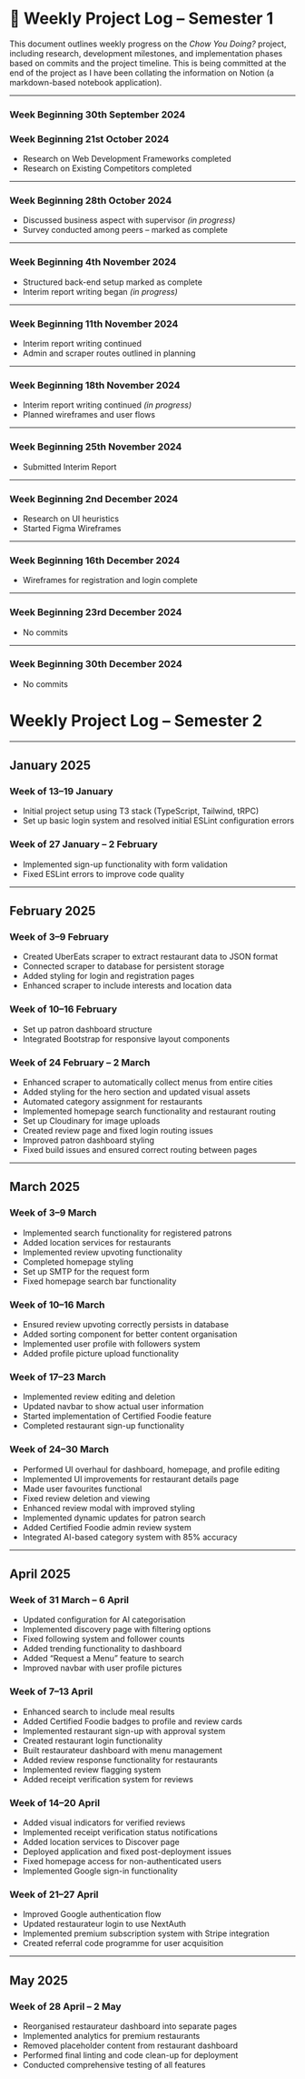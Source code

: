 # 📅 Weekly Project Log – Semester 1

This document outlines weekly progress on the *Chow You Doing?* project, including research, development milestones, and implementation phases based on commits and the project timeline. This is being committed at the end of the project as I have been collating the information on Notion (a markdown-based notebook application).

---

### Week Beginning 30th September 2024  


### Week Beginning 21st October 2024  
- Research on Web Development Frameworks completed  
- Research on Existing Competitors completed  
---

### Week Beginning 28th October 2024  
- Discussed business aspect with supervisor *(in progress)*
- Survey conducted among peers – marked as complete  

---

### Week Beginning 4th November 2024  
- Structured back-end setup marked as complete  
- Interim report writing began *(in progress)*  

---

### Week Beginning 11th November 2024  
- Interim report writing continued  
- Admin and scraper routes outlined in planning  

---

### Week Beginning 18th November 2024  
- Interim report writing continued *(in progress)*  
- Planned wireframes and user flows  

---

### Week Beginning 25th November 2024  
- Submitted Interim Report

---

### Week Beginning 2nd December 2024  
- Research on UI heuristics
- Started Figma Wireframes

---

### Week Beginning 16th December 2024  
- Wireframes for registration and login complete  
 

---

### Week Beginning 23rd December 2024  
- No commits  

---

### Week Beginning 30th December 2024  
- No commits  

# Weekly Project Log – Semester 2



---

## January 2025

### Week of 13–19 January
- Initial project setup using T3 stack (TypeScript, Tailwind, tRPC)  
- Set up basic login system and resolved initial ESLint configuration errors

### Week of 27 January – 2 February
- Implemented sign-up functionality with form validation  
- Fixed ESLint errors to improve code quality

---

## February 2025

### Week of 3–9 February
- Created UberEats scraper to extract restaurant data to JSON format  
- Connected scraper to database for persistent storage  
- Added styling for login and registration pages  
- Enhanced scraper to include interests and location data

### Week of 10–16 February
- Set up patron dashboard structure  
- Integrated Bootstrap for responsive layout components

### Week of 24 February – 2 March
- Enhanced scraper to automatically collect menus from entire cities  
- Added styling for the hero section and updated visual assets  
- Automated category assignment for restaurants  
- Implemented homepage search functionality and restaurant routing  
- Set up Cloudinary for image uploads  
- Created review page and fixed login routing issues  
- Improved patron dashboard styling  
- Fixed build issues and ensured correct routing between pages

---

## March 2025

### Week of 3–9 March
- Implemented search functionality for registered patrons  
- Added location services for restaurants  
- Implemented review upvoting functionality  
- Completed homepage styling  
- Set up SMTP for the request form  
- Fixed homepage search bar functionality

### Week of 10–16 March
- Ensured review upvoting correctly persists in database  
- Added sorting component for better content organisation  
- Implemented user profile with followers system  
- Added profile picture upload functionality

### Week of 17–23 March
- Implemented review editing and deletion  
- Updated navbar to show actual user information  
- Started implementation of Certified Foodie feature  
- Completed restaurant sign-up functionality

### Week of 24–30 March
- Performed UI overhaul for dashboard, homepage, and profile editing  
- Implemented UI improvements for restaurant details page  
- Made user favourites functional  
- Fixed review deletion and viewing  
- Enhanced review modal with improved styling  
- Implemented dynamic updates for patron search  
- Added Certified Foodie admin review system  
- Integrated AI-based category system with 85% accuracy

---

## April 2025

### Week of 31 March – 6 April
- Updated configuration for AI categorisation  
- Implemented discovery page with filtering options  
- Fixed following system and follower counts  
- Added trending functionality to dashboard  
- Added “Request a Menu” feature to search  
- Improved navbar with user profile pictures

### Week of 7–13 April
- Enhanced search to include meal results  
- Added Certified Foodie badges to profile and review cards  
- Implemented restaurant sign-up with approval system  
- Created restaurant login functionality  
- Built restaurateur dashboard with menu management  
- Added review response functionality for restaurants  
- Implemented review flagging system  
- Added receipt verification system for reviews

### Week of 14–20 April
- Added visual indicators for verified reviews  
- Implemented receipt verification status notifications  
- Added location services to Discover page  
- Deployed application and fixed post-deployment issues  
- Fixed homepage access for non-authenticated users  
- Implemented Google sign-in functionality

### Week of 21–27 April
- Improved Google authentication flow  
- Updated restaurateur login to use NextAuth  
- Implemented premium subscription system with Stripe integration  
- Created referral code programme for user acquisition

---

## May 2025

### Week of 28 April – 2 May
- Reorganised restaurateur dashboard into separate pages  
- Implemented analytics for premium restaurants  
- Removed placeholder content from restaurant dashboard  
- Performed final linting and code clean-up for deployment  
- Conducted comprehensive testing of all features
